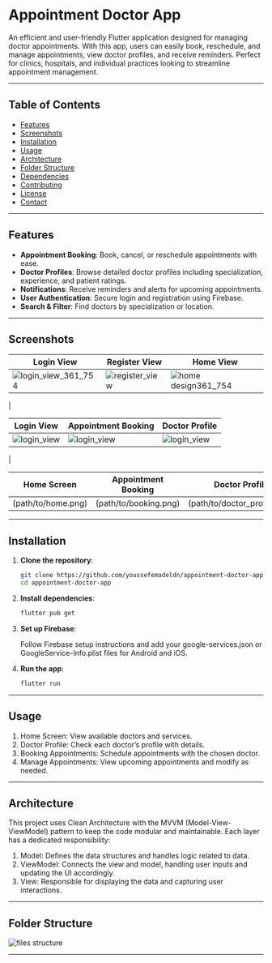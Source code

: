 # Appointment Doctor App

An efficient and user-friendly Flutter application designed for managing doctor appointments. With this app, users can easily book, reschedule, and manage appointments, view doctor profiles, and receive reminders. Perfect for clinics, hospitals, and individual practices looking to streamline appointment management.

---

## Table of Contents

- [Features](#features)
- [Screenshots](#screenshots)
- [Installation](#installation)
- [Usage](#usage)
- [Architecture](#architecture)
- [Folder Structure](#folder-structure)
- [Dependencies](#dependencies)
- [Contributing](#contributing)
- [License](#license)
- [Contact](#contact)

---

## Features

- **Appointment Booking**: Book, cancel, or reschedule appointments with ease.
- **Doctor Profiles**: Browse detailed doctor profiles including specialization, experience, and patient ratings.
- **Notifications**: Receive reminders and alerts for upcoming appointments.
- **User Authentication**: Secure login and registration using Firebase.
- **Search & Filter**: Find doctors by specialization or location.

---

## Screenshots

| Login View                        | Register View                      | Home View                         |
|-----------------------------------|------------------------------------|-----------------------------------|
|![login_view_361_754](https://github.com/user-attachments/assets/be621e37-0ff7-4fc4-b626-b4e13efaba3f)| ![register_view](https://github.com/user-attachments/assets/bf700dbf-0828-4d02-bc22-ec37acefb384)| ![home design361_754](https://github.com/user-attachments/assets/fd872cca-da8e-43e1-84e0-587481ac323a)
|

| Login View                        | Appointment Booking                | Doctor Profile                    |
|-----------------------------------|------------------------------------|-----------------------------------|
|![login_view](https://github.com/user-attachments/assets/12fb163f-5cad-4faf-8748-178b27deb423)| ![login_view](https://github.com/user-attachments/assets/32956415-a7a6-4d71-941e-6ed9d316931d)| ![login_view](https://github.com/user-attachments/assets/32956415-a7a6-4d71-941e-6ed9d316931d)
|

| Home Screen                       | Appointment Booking                | Doctor Profile                    |
|-----------------------------------|------------------------------------|-----------------------------------|
|               (path/to/home.png)  | (path/to/booking.png)              | (path/to/doctor_profile.png)      |

---

## Installation

1. **Clone the repository**:
   ```bash
   git clone https://github.com/youssefemadeldn/appointment-doctor-app.git
   cd appointment-doctor-app
2. **Install dependencies**:
   ```bash
   flutter pub get
3. **Set up Firebase**:
  
   Follow Firebase setup instructions and add your google-services.json or GoogleService-Info.plist files for Android and iOS.
4. **Run the app**:
   ```bash
   flutter run

---
  ## Usage
 1. Home Screen: View available doctors and services.
 2. Doctor Profile: Check each doctor’s profile with details.
 3. Booking Appointments: Schedule appointments with the chosen doctor.
 4. Manage Appointments: View upcoming appointments and modify as needed.
---
  ## Architecture
  
 This project uses Clean Architecture with the MVVM (Model-View-ViewModel) pattern to keep the code modular and maintainable. Each layer has a dedicated responsibility:
   1. Model: Defines the data structures and handles logic related to data.
   2. ViewModel: Connects the view and model, handling user inputs and updating the UI accordingly.
   3. View: Responsible for displaying the data and capturing user interactions.
---
  ## Folder Structure
  
 ![files structure](https://github.com/user-attachments/assets/f9a62bf5-aee1-4b78-a4b8-00fcbbba095d)

---


